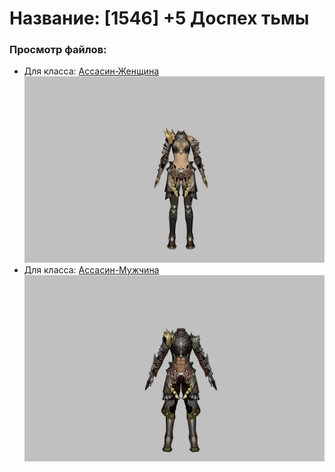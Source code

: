 # Название: [1546] +5 Доспех тьмы

### Просмотр файлов:
- Для класса: [Ассасин-Женщина](Ассасин-Женщина)
![p070002.png](Ассасин-Женщина/p070002.png)
- Для класса: [Ассасин-Мужчина](Ассасин-Мужчина)
![p060002.png](Ассасин-Мужчина/p060002.png)
